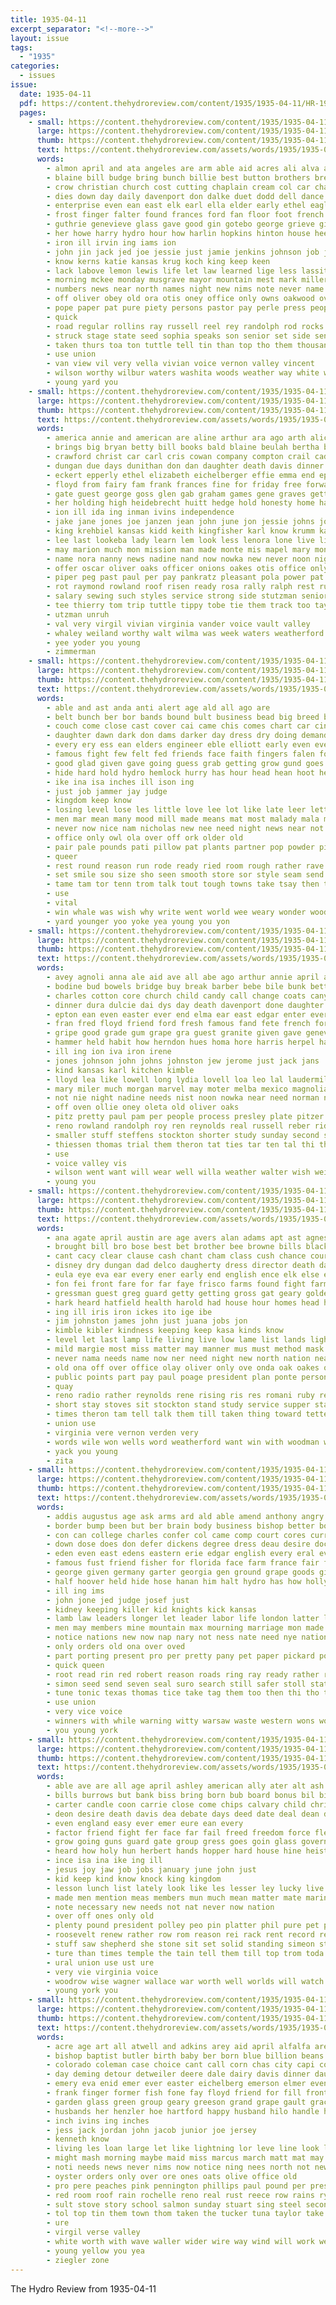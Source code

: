```yaml
---
title: 1935-04-11
excerpt_separator: "<!--more-->"
layout: issue
tags:
  - "1935"
categories:
  - issues
issue:
  date: 1935-04-11
  pdf: https://content.thehydroreview.com/content/1935/1935-04-11/HR-1935-04-11.pdf
  pages:
    - small: https://content.thehydroreview.com/content/1935/1935-04-11/small/HR-1935-04-11-01.jpg
      large: https://content.thehydroreview.com/content/1935/1935-04-11/large/HR-1935-04-11-01.jpg
      thumb: https://content.thehydroreview.com/content/1935/1935-04-11/thumbnails/HR-1935-04-11-01.jpg
      text: https://content.thehydroreview.com/assets/words/1935/1935-04-11/HR-1935-04-11-01.txt
      words:
        - almon april and ata angeles are arm able aid acres ali alva army alspaugh all apache
        - blaine bill budge bring bunch billie best button brothers bread bout beck bridgeport been bradley barbar business burk bruce bui blood bob but board bright bar barber balance bonus band bert box baptist brother boschert binger back branson bobbie both bell boys beasley burkhalter ben butter bank bills braly bones ban bowling bethel beans brought buy
        - crow christian church cost cutting chaplain cream col car chapel cushion charley cole check clyde conte cases custer curtain coenen class chorley carl colony caddo cast cha case city chris call cartwright cover cause chief clinton clerk con cotton cordell cobb came company cantrell can carnegie cyril churches county cattle charles clash charlie congress course
        - dies down day daily davenport don dalke duet dodd dell dance doing death director daughter done dill dust days date
        - enterprise even ean east elk earl ella elder early ethel eagle eastern ewing enter every economy engineer earnest
        - frost finger falter found frances ford fan floor foot french far fail friday frank finley felton fresh free fair fee fruit fin from fand force fort farm few francis fream for fought full fall first front field fell frohock fone fing
        - guthrie genevieve glass gave good gin gotebo george grieve girone grain gene goes gressman goods gundy gorman given goodpasture going griffin group garnett grover geary givens guy gravel granite goodrich ground grand ger grade
        - her howe harry hydro hour how harlin hopkins hinton house heen hard hesser head halter homes hamilton hester hammon him henke held hardware hile hundred honor holmes henry hamil had herd hayden holding home health homa hugh high has hurt hold horace herndon heads hee himes howard hugo hand
        - iron ill irvin ing iams ion
        - john jin jack jed joe jessie just jamie jenkins johnson job james
        - know kerns katie kansas krug koch king keep keen
        - lack labove lemon lewis life let law learned lige less lassiter lesson letter los lackey learn lead limes langdon lake lucille little land lester loose like losing lookeba ling leedy love list lief lone left last lon long later luck lessen lose lee
        - morning mckee monday musgrave mayor mountain mest mark miller might moment majors maple mcphearson moral may miss must mail minor method money man mcbride men music much marsh most meats many means march more milk miles mighty mone matter made
        - numbers news near north names night new nims note never name not noon neal
        - off oliver obey old ora otis oney office only owns oakwood over olive opal
        - pope paper pat pure piety persons pastor pay perle press people poor police piece perey profit plenty pla phillip present place peoples part past prior public points patton page porter perfect
        - quick
        - road regular rollins ray russell reel rey randolph rod rocks res ralph routh reno reading rowan rates reason roles run records roads rack route rogers reid roy room real robert rolls
        - struck stage state seed sophia speaks son senior set side send still second simpson sells spann sack siater seem stover saturday seats single selling sister schools story seven stockton step saw show spies school storm stolen schantz shorty sell store simson swan strange station sheriff stole shows smith sus scarth soon spring sunday short said swartzendruber staples sill stops sting session shown shield samples see song she star sutton
        - taken thurs toa ton tuttle tell tin than top tho them thousand thing trucks tippy talkington trail teacher too toe tian towns take times telling thurmond tooman the turn theron track tor thomas then
        - use union
        - van view vil very vella vivian voice vernon valley vincent
        - wilson worthy wilbur waters washita woods weather way white was wood weatherford with works won work watson worst wit wilburn wish weeks weak walker went worms winsor wife well wil welborn washington will west water words week
        - young yard you
    - small: https://content.thehydroreview.com/content/1935/1935-04-11/small/HR-1935-04-11-02.jpg
      large: https://content.thehydroreview.com/content/1935/1935-04-11/large/HR-1935-04-11-02.jpg
      thumb: https://content.thehydroreview.com/content/1935/1935-04-11/thumbnails/HR-1935-04-11-02.jpg
      text: https://content.thehydroreview.com/assets/words/1935/1935-04-11/HR-1935-04-11-02.txt
      words:
        - america annie and american are aline arthur ara ago arth alice adams all amos april
        - brings big bryan betty bill books bald blaine beulah bertha broad bryson buddy burkhalter been billy bee brown bebe bonds basket back brought bennett bradley better bail ball bird buy bue belle bett best but bills balden banks bank business
        - crawford christ car carl cris cowan company compton crail caddo carman can check cook crissman close cool cast corn cash county cantrell colony cashier cheap custer cheeks collier card cedar church college christine class cox col clara chet charles come cody city
        - dungan due days dunithan don dan daughter death davis dinner day dun daughters dickerson during dorothy dage ditmore dewey david
        - eckert epperly ethel elizabeth eichelberger effie emma end epton ess eugene easter elk every edna ean ela earl eason enter
        - floyd from fairy fam frank frances fine for friday free forward fund freedom fly few felton flower fellers friends fred flowers fair far
        - gate guest george goss glen gab graham games gene graves getting golden gar graff grande guess good green grover glass goodpasture
        - her holding high heidebrecht huitt hedge hold honesty home hattie herbert hunter hill house hope huddleston held had harris hinton health hubert hydro hosey harding hopewell hartis homa henry helen howard hamilton has
        - ion ill ida ing inman ivins independence
        - jake jane jones joe janzen jean john june jon jessie johns jordan jenn
        - king krehbiel kansas kidd keith kingfisher karl know krumm kate kitchen
        - lee last lookeba lady learn lem look less lenora lone live life little lynn loretta labor lewis learned lose living lily light lloyd leonard lou lawrence lemon louise lake lacy lasley lucille longer let like large lora lena lynch lace leis leisure
        - may marion much mon mission man made monte mis mapel mary montgomery mabel money morris mccormack morning melba members melton mcbride must miss maisie marguerite more monday method music march maynard magic mckee miller mel men moore mattie marie mile
        - name nora nanny news nadine nand now nowka new never noon night neighbors nina not neil niehues niece nephew
        - offer oscar oliver oaks officer onions oakes otis office only opal oren
        - piper peg past paul per pay pankratz pleasant pola power pat part pole place parks plants pearl pierce peoples pitzer present potter president
        - rot raymond rowland roof risen ready rosa rally ralph rest russell real randolph rust reno robert range reber rhoads ray ruby rie
        - salary sewing such styles service strong side stutzman senior still surplus sam short sunday swartzendruber shelton saturday smith stock stove shue sunda see sutton saving state sister sell stand soon school subject servant standard shows she sun stone stocks schools sin sons sick son star
        - tee thierry tom trip tuttle tippy tobe tie them track too taylor tod turn texas talkington thurs the top tell teacher
        - utzman unruh
        - val very virgil vivian virginia vander voice vault valley
        - whaley weiland worthy walt wilma was week waters weatherford writer why wade will well way willie welcome west with washington work wild wanda weeks world williams went wilbur winona ward wait
        - yee yoder you young
        - zimmerman
    - small: https://content.thehydroreview.com/content/1935/1935-04-11/small/HR-1935-04-11-03.jpg
      large: https://content.thehydroreview.com/content/1935/1935-04-11/large/HR-1935-04-11-03.jpg
      thumb: https://content.thehydroreview.com/content/1935/1935-04-11/thumbnails/HR-1935-04-11-03.jpg
      text: https://content.thehydroreview.com/assets/words/1935/1935-04-11/HR-1935-04-11-03.txt
      words:
        - able and ast anda anti alert age ald all ago are
        - belt bunch ber bor bands bound bult business bead big breed blood brides been broker bark bright bis begun boots break bel brings blue boys butcher began but buy bires brandon blackmore bins born bon back ben
        - couch come close cast cover cai came chis comes chart car cink cream course center camp chin certain cook cake child compass chance coons cases con cash clear can city cant
        - daughter dawn dark don dams darker day dress dry doing demand dimes down die double duval deep drew deer done
        - every ery ess ean elders engineer eble elliott early even ever
        - famous fight few felt fed friends face faith fingers falen fon fate feather full front fire fand fost for frock far funny fast first fresh from found
        - good glad given gave going guess grab getting grow gund goes gett
        - hide hard hold hydro hemlock hurry has hour head hean hoot her house harold hile holbrook held hea hand half heritage him how had harness heard
        - ike ina isa inches ill ison ing
        - just job jammer jay judge
        - kingdom keep know
        - losing level lose les little love lee lot like late leer letter look last lier lovely lips law long lower live lame let
        - men mar mean many mood mill made means mat most malady mala must mun morrow morning money more mercy maybe miss matter much man might may manner
        - never now nice nam nicholas new nee need night news near not ner
        - office only owl ola over off ork older old
        - pair pale pounds pati pillow pat plants partner pop powder piston pool porting press pan points price pay part perfect place people pear pow
        - queer
        - rest round reason run rode ready ried room rough rather rave
        - set smile sou size sho seen smooth store sor style seam send swam small special seeds start saw surface safe story shelter smart serb supper sires stan steel stock sirls sue short son strength sing stuck slow say slim season stuff seems shoulder step soon snow sot shanty stay she starts second stammer see sleep standing said stranger sit such silk sell swing steed sat satin speak strange station standard
        - tame tam tor tenn trom talk tout tough towns take tsay then trane tell try tha the tin tine tat top taney timber town ton than tue them too ting titus turn trail
        - use
        - vital
        - win whale was wish why write went world wee weary wonder wood wind working wat whistle will white week wiser well weekly wool with wear way woods worth want
        - yard younger yoo yoke yea young you yon
    - small: https://content.thehydroreview.com/content/1935/1935-04-11/small/HR-1935-04-11-04.jpg
      large: https://content.thehydroreview.com/content/1935/1935-04-11/large/HR-1935-04-11-04.jpg
      thumb: https://content.thehydroreview.com/content/1935/1935-04-11/thumbnails/HR-1935-04-11-04.jpg
      text: https://content.thehydroreview.com/assets/words/1935/1935-04-11/HR-1935-04-11-04.txt
      words:
        - avey agnoli anna ale aid ave all abe ago arthur annie april arts and are
        - bodine bud bowels bridge buy break barber bebe bile bunk better been bartgis bear blue bishop bob blanke blum business bryan began bie bone boucher
        - charles cotton core church child candy call change coats canyon clinton cope clarence city crystal clark carney came care crock chip car chi come cor creek cat clair cant cash check can caller credit clear cedar charlie collar coffee cake county cal carry citizen cox caddo cody
        - dinner dura dulcie dai dys day death davenport done daughter dams duncan dress director downey deen dot deremer doing does
        - epton ean even easter ever end elma ear east edgar enter every elmer edd elk ess
        - fran fred floyd friend ford fresh famous fand fete french forget few fine far for fone fanous frances farm first fortune frank fry fam fria fell fare fudge friends friday from flora
        - gripe good grade gum grape gra guest granite given gave geneva gov glass glidewell george gate gertie gotta
        - hammer held habit how herndon hues homa hore harris herpel hanks hunnicut had herbert home hange hamilton her hohm hume har hinton hot has high howard hydro harry hinders hugh henry
        - ill ing ion iva iron irene
        - jones johnson john johns johnston jew jerome just jack jans
        - kind kansas karl kitchen kimble
        - lloyd lea like lowell long lydia lovell loa leo lal laudermilk larger lee lookeba lak last levi loy leonard lita little lynn lindsey linen lesson
        - mary miler much morgan marvel may moter melba mexico magnolia monday marvin mol more mage mound made mis members mavis matter mexican mon marriage miss manners maud money marion mcphearson many mitchell melvin martin miller
        - not nie night nadine needs nist noon nowka near need norman north newton neels nims notice novel new note now nice numbers news
        - off oven ollie oney oleta old oliver oaks
        - pitz pretty paul pam per people process presley plate pitzer part plenty press pent
        - reno rowland randolph roy ren reynolds real russell reber ridenour robert ready rome regular rag riggs richardson rode rose rook reading raymond ruth ross ray read
        - smaller stuff steffens stockton shorter study sunday second sedan seed school special smooth subject suit sickles suits saturday style sam sire such senna shipp simmons sons stay stutzman service secret sun spring strong summer shower still swartzendruber settler she swan small sister sund son say short schantz suy sir sim sida smith seem sunda spain sutton sale staph sheffer
        - thiessen thomas trial them theron tat ties tar ten tal thi the towns than try triplett too takes tailor tucker taylor
        - use
        - voice valley vis
        - wilson went want will wear well willa weather walter wish weisel white wife work word week was williams winter wykert weatherford wells ware whitchurch weeks with
        - young you
    - small: https://content.thehydroreview.com/content/1935/1935-04-11/small/HR-1935-04-11-05.jpg
      large: https://content.thehydroreview.com/content/1935/1935-04-11/large/HR-1935-04-11-05.jpg
      thumb: https://content.thehydroreview.com/content/1935/1935-04-11/thumbnails/HR-1935-04-11-05.jpg
      text: https://content.thehydroreview.com/assets/words/1935/1935-04-11/HR-1935-04-11-05.txt
      words:
        - ana agate april austin are age avers alan adams apt ast agnes ameri ask allison asa amie all archie alber able arm amend ary and aye
        - brought bill bro bose best bet brother bee browne bills black book bonds blue bank blonde back better balance bane bil ban bring bay bal buy benefield barnard boys bruckart body ber bore but bitz bert byam block been burnie bril business boy both binger
        - cant cacy clear clause cash chant cham class cush chance cour college can cost cence camp cake capi cover clinton cleo calle cap carry colon cry cote card charles came channell cambridge con car city course cases come
        - disney dry dungan dad delco daugherty dress director death day dill days dunn deol dark denham degard doing depot done during down dooley driver dou daughter door
        - eula eye eva ear every ener early end english ence elk else ell entz ema enter ean even ever easter
        - fon fei front fare for far faye frisco farms found fight farmer former flock frames felt farm fed fand face fell friday from falls field fair fals fons fort free fee faster few fire fellow froese foe first forget full floor fast file frances foot
        - gressman guest greg guard getty getting gross gat geary golden geese grand gardner grass gregory general garde goodpasture glidewell going good green guth given glass governor
        - hark heard hatfield health harold had house hour homes head henke him hinton heart howling her henry horse how holding hill howe honor harr hing hede hold hand habit hydro home has hugh
        - ing ill iris iron ickes ito ige ibe
        - jim johnston james john just juana jobs jon
        - kimble kibler kindness keeping keep kasa kinds know
        - level let last lamp life living live low lame list lands light lis laura land lunch lace lydia look large law lead ling lajuana lose little lake lie latter lar lever leonard like lows later lack lucius leon loss
        - mild margie most miss matter may manner mus must method mask monday market members many mckee men mahaney more made methvin marland montgomery murray man much march moat mar mellon mission moors miles money moser
        - never nama needs name now ner need night new north nation near not news nice names
        - old ona off over office olay oliver only ove onda oak oakes okay
        - public points part pay paul poage president plan ponte persons pea pol plant pear plants pet pro pin phillips person phoenix power present powe pirie pankratz paling past per
        - quay
        - reno radio rather reynolds rene rising ris res romani ruby reader rowan randolph river roe red roy rains reading room rie ready roberta ran ruth
        - short stay stoves sit stockton stand study service supper stairs stands seth saturday save stump said surgeon sot salary smith scott student suit state springs stem sells sunda son states sao sale stuck sper sake standard speers seeds sue stranger shy singer see speech she shall seems sales speaker say station such struck seen soe saul school story south stephenson set severe simpson sons single sour senior sparks seed style sen sill sunday small
        - times theron tam tell talk them till taken thing toward tetter tok then tee tanks table ton toe too take than top tippy teer tine ten tucker tal tax the
        - union use
        - virginia vere vernon verden very
        - words wile won wells word weatherford want win with woodman wind wait way worley why work well ways wale while weeks wages welcome whitley ward wollen western weather will wesley was window william water wedding working williams week worth wood washington went wing world wil war
        - yack you young
        - zita
    - small: https://content.thehydroreview.com/content/1935/1935-04-11/small/HR-1935-04-11-06.jpg
      large: https://content.thehydroreview.com/content/1935/1935-04-11/large/HR-1935-04-11-06.jpg
      thumb: https://content.thehydroreview.com/content/1935/1935-04-11/thumbnails/HR-1935-04-11-06.jpg
      text: https://content.thehydroreview.com/assets/words/1935/1935-04-11/HR-1935-04-11-06.txt
      words:
        - addis augustus age ask arms ard ald able amend anthony angry all ama allee anne american alvin are alia aro and army
        - border bump been but ber brain body business bishop better boleyn bas blood birth brake bacon boys balle britain bank begin black bill blacks belts big back break bowels broad bus bailey berlin buchanan brought
        - con can college charles confer col came comp court cores current code chamber car cal county captain common cleveland certain comes cord chief chronic city cords capes cant congress crile
        - down dose does don defer dickens degree dress deau desire doctor donald director dia dean dole dill death day ditalia duce dull days
        - eden even east edens eastern erie edgar english every eral ever else ebb enter edward era england ent ell ean
        - famous fust friend fisher for florida face farm france fair falls free fon fix fan fight fellow from far firestone fine
        - george given germany garter georgia gen ground grape goods ging gave general ger governor grip gang gland good gins
        - half hoover held hide hose hanan him halt hydro has how holly huge heads henry holy harbin hollywood heen had hamilton homer head horse hall hand horner house hold
        - ill ing ims
        - john jone jed judge josef just
        - kidney keeping killer kid knights kick kansas
        - lamb law leaders longer let leader labor life london latter litvinov lewis line low large loosen laval learn louisville lack lose lukeman lead league laws lord
        - men may members mine mountain max mourning marriage mon made meas maine mobile mor matter must many more mans moscow much min million miners man mae
        - notice nations new now nap nary not ness nate need nye nation night news nett naval nor
        - only orders old ona over oved
        - part porting present pro per pretty pany pet paper pickard popolo policy poland polis pow pean pull powers plan president peace power people persons pass
        - quick queen
        - root read rin red robert reason roads ring ray ready rather raw rank robinson road richard roosevelt richberg ress rine raymond russian
        - simon seed send seven seal suro search still safer stoll state states sin strike slow subject snell seams soon size stone starts senator say store star sor see speed short spark she self stay sum seek sick sharp service sir second
        - tune tonic texas thomas tice take tag them too then thi tho ten the thee thele than tal takes tax tates thedford tine
        - use union
        - very vice voice
        - winners with while warning witty warsaw waste western wons wood wish wages worst white west went wear was why way weekly works worlds welcome work war win will world
        - you young york
    - small: https://content.thehydroreview.com/content/1935/1935-04-11/small/HR-1935-04-11-07.jpg
      large: https://content.thehydroreview.com/content/1935/1935-04-11/large/HR-1935-04-11-07.jpg
      thumb: https://content.thehydroreview.com/content/1935/1935-04-11/thumbnails/HR-1935-04-11-07.jpg
      text: https://content.thehydroreview.com/assets/words/1935/1935-04-11/HR-1935-04-11-07.txt
      words:
        - able ave are all age april ashley american ally ater alt ash and adi aber
        - bills burrows but bank biss bring born bub board bonus bil biba bend ball bill bitter brain brothers bruckart buy brandon bottles bowels brought balls brazen been body birth
        - carter candle coon carrie close come chips calvary child christ cong con conde cop can congress car cross chance
        - deon desire death davis dea debate days deed date deal dean desir done doing down deep dent die degree does double due delay
        - even england easy ever emer eure ean every
        - factor friend fight fer face far fail freed freedom force flesh felt first floor full famous for fone from fand fall free found friends folk fore french fos field
        - grow going guns guard gate group gress goes goin glass governor gave gee gen george good grand general
        - heard how holy hun herbert hands hopper hard house hine heist home hot him has hold hopkins holding hever hom hearty had hoover hydro
        - ince isa ina ike ing ill
        - jesus joy jaw job jobs january june john just
        - kid keep kind know knock king kingdom
        - lesson lunch list lately look like les lesser ley lucky live life longer lov likely living last law let luke lower leaders loan
        - made men mention meas members mun much mean matter mate marine may many money man more mess mowdy meal marines morning must moses most mans merchant mora memory
        - note necessary new needs not nat never now nation
        - over off ones only old
        - plenty pound president polley peo pin platter phil pure pet poor proud powder press pass power public people persons passage place person piece present pick
        - roosevelt renew rather row rom reason rei rack rent record register
        - stuff saw shepherd she stone sit set solid standing simeon stage such sessions savi silver seen settles swell sparkle sand simoni sup senator sin summer soul setting seed stay savio ship say sou shaft slow show still session son supe sins sen stroke situ
        - ture than times temple the tain tell them till top trom toda topic taken tough tory turn too tee tha takes thing take then
        - ural union use ust ure
        - very vie virginia voice
        - woodrow wise wagner wallace war worth well worlds will watch words work washington way western wilson weit ward want wan with william wilt weeks winding was wish world wil while win weekly
        - young york you
    - small: https://content.thehydroreview.com/content/1935/1935-04-11/small/HR-1935-04-11-08.jpg
      large: https://content.thehydroreview.com/content/1935/1935-04-11/large/HR-1935-04-11-08.jpg
      thumb: https://content.thehydroreview.com/content/1935/1935-04-11/thumbnails/HR-1935-04-11-08.jpg
      text: https://content.thehydroreview.com/assets/words/1935/1935-04-11/HR-1935-04-11-08.txt
      words:
        - acre age art all atwell and adkins arey aid april alfalfa are amy arkansas
        - bishop baptist butler birth baby ber born blue billion beans bottle bulk black belts business box bis bring bethany been bank bales brave both bartley body but back binger big buy bottom best better boy biles blow bethel block
        - colorado coleman case choice cant call corn chas city capi comber counts clark change car clinton church chris cheese credit cost comfort coach cane cotton collier college clover come crosswhite can center congress cream
        - day deming detour detweiler deere dale dairy davis dinner daughter dust dooley dollar
        - emery eva enid emer ever easter eichelberg emerson elmer even economy erwin every
        - frank finger former fish fone fay floyd friend for fill front fond fire foot farm fruit friends flakes filling free ford first fancy fall fred full from frame fly flock friday foe
        - garden glass green group geary greeson grand grape gault grace gage grimm gang gift garber gary griffin grady glen gold gas grain grad gallon good goss
        - husbands her henzler hoe hartford happy husband hilo handle horse hay harl hum had haye hugh hydro honey hail hazel hammer hinton how hour hair home hudson has hundred hart
        - inch ivins ing inches
        - jess jack jordan john jacob junior joe jersey
        - kenneth know
        - living les loan large let like lightning lor leve line look lionel less lam lon longer live layer little lent lower late love lay lister lemon leedy league
        - might mash morning maybe maid miss marcus march matt mat may market meal mayme men masoner moist miller much miles marshall monday mules must more makins moline man milk medal mustard
        - noti needs news never nims now notice ning nees north not new name nore names
        - oyster orders only over ore ones oats olive office old
        - pro pere peaches pink pennington phillips paul pound per present prayer page pearl pounds pauls pay pretty paper payne power pete pitzer pany pitcher prairie pei piano pore perfect pump powder
        - red room roof rain rochelle reno real rust reece row rains rye rent regular route
        - sult stove story school salmon sunday stuart sing steel second super sell short shaw still say sale sermon she speier starring small see saa seats spice sweet sack smooth shilling sauce subject soon storm sung saturday season smith salt seat span seeds seen shearing storms springs stock space sand shape square settle son store station stack seed star scottie shell
        - tol top tin them town thom taken the tucker tuna taylor take than tian try ton
        - ure
        - virgil verse valley
        - white worth with wave waller wider wire way wind will work weatherford william week wilson wheat wish weight was walter want went wells washington west why wray while
        - young yellow you yea
        - ziegler zone
---
```


The Hydro Review from 1935-04-11

<!--more-->

